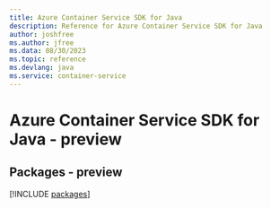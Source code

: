 ```yaml
---
title: Azure Container Service SDK for Java
description: Reference for Azure Container Service SDK for Java
author: joshfree
ms.author: jfree
ms.data: 08/30/2023
ms.topic: reference
ms.devlang: java
ms.service: container-service
---
```

# Azure Container Service SDK for Java - preview
## Packages - preview
[!INCLUDE [packages](container-service-index.md)]